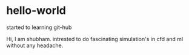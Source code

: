 # hello-world
started to learning git-hub

Hi, 
I am shubham. intrested to do fascinating simulation's in cfd and ml without any headache.
